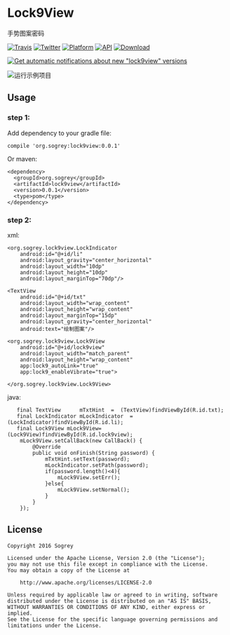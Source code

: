 # Lock9View
手势图案密码

[![Travis](https://img.shields.io/badge/License-Apache2.0-blue.svg)](http://www.apache.org/licenses/LICENSE-2.0)
[![Twitter](https://img.shields.io/badge/Gradle-3.3-brightgreen.svg)](https://gradle.org/releases)
[![Platform](https://img.shields.io/badge/platform-Android-green.svg?style=flat)](https://www.android.com)
[![API](https://img.shields.io/badge/API-9%2B-brightgreen.svg?style=flat)](https://android-arsenal.com/api?level=9)
[![Download](https://api.bintray.com/packages/sogrey/maven/lock9view/images/download.svg) ](https://bintray.com/sogrey/maven/lock9view/_latestVersion)

[![Get automatic notifications about new "lock9view" versions](https://www.bintray.com/docs/images/bintray_badge_color.png)](https://bintray.com/sogrey/maven/lock9view?source=watch)

![运行示例项目](http://ojhqtezha.bkt.clouddn.com/sogrey_2017-03-10_094240.jpg)

## Usage

### step 1:
Add dependency to your gradle file:

    compile 'org.sogrey:lock9view:0.0.1'

Or maven:

    <dependency>
      <groupId>org.sogrey</groupId>
      <artifactId>lock9view</artifactId>
      <version>0.0.1</version>
      <type>pom</type>
    </dependency>


### step 2:

xml:

    <org.sogrey.lock9view.LockIndicator
        android:id="@+id/li"
        android:layout_gravity="center_horizontal"
        android:layout_width="10dp"
        android:layout_height="10dp"
        android:layout_marginTop="70dp"/>

    <TextView
        android:id="@+id/txt"
        android:layout_width="wrap_content"
        android:layout_height="wrap_content"
        android:layout_marginTop="15dp"
        android:layout_gravity="center_horizontal"
        android:text="绘制图案"/>

    <org.sogrey.lock9view.Lock9View
        android:id="@+id/lock9view"
        android:layout_width="match_parent"
        android:layout_height="wrap_content"
        app:lock9_autoLink="true"
        app:lock9_enableVibrate="true">

    </org.sogrey.lock9view.Lock9View>

java:

       final TextView      mTxtHint  =  (TextView)findViewById(R.id.txt);
       final LockIndicator mLockIndicator  =  (LockIndicator)findViewById(R.id.li);
       final Lock9View mLock9View=  (Lock9View)findViewById(R.id.lock9view);
        mLock9View.setCallBack(new CallBack() {
            @Override
            public void onFinish(String password) {
                mTxtHint.setText(password);
                mLockIndicator.setPath(password);
                if(password.length()<4){
                    mLock9View.setErr();
                }else{
                    mLock9View.setNormal();
                }
            }
        });



## License

    Copyright 2016 Sogrey

    Licensed under the Apache License, Version 2.0 (the "License");
    you may not use this file except in compliance with the License.
    You may obtain a copy of the License at

        http://www.apache.org/licenses/LICENSE-2.0

    Unless required by applicable law or agreed to in writing, software
    distributed under the License is distributed on an "AS IS" BASIS,
    WITHOUT WARRANTIES OR CONDITIONS OF ANY KIND, either express or implied.
    See the License for the specific language governing permissions and
    limitations under the License.